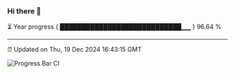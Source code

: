### Hi there 👋

⏳ Year progress { ████████████████████████████▁▁ } 96.64 %

---

⏰ Updated on Thu, 19 Dec 2024 16:43:15 GMT

![Progress Bar CI](https://github.com/IshwaranRudhara/GIT-ACTION/workflows/Progress%20Bar%20CI/badge.svg)
